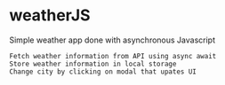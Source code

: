 # weatherJS
Simple weather app done with asynchronous Javascript

    Fetch weather information from API using async await
    Store weather information in local storage 
    Change city by clicking on modal that upates UI
 
    
